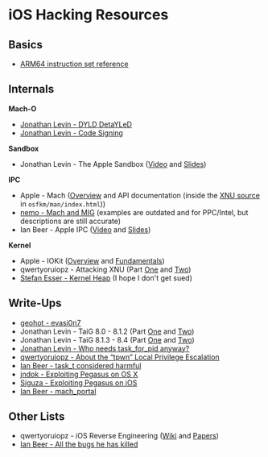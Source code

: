 # iOS Hacking Resources

## Basics

* [ARM64 instruction set reference](https://www.element14.com/community/servlet/JiveServlet/previewBody/41836-102-1-229511/ARM.Reference_Manual.pdf)
<!-- TODO: something about memory regions and access permissions -->
<!-- TODO: something about C++ vtables -->
<!-- TODO: something about symbol stubs -->

## Internals

**Mach-O**

* [Jonathan Levin - DYLD DetaYLeD](http://www.newosxbook.com/articles/DYLD.html) <!-- Aug 2013 -->
* [Jonathan Levin - Code Signing](http://www.newosxbook.com/articles/CodeSigning.pdf) <!-- April 2015 -->

**Sandbox**

* Jonathan Levin - The Apple Sandbox ([Video](https://youtu.be/mG715HcDgO8) and [Slides](http://newosxbook.com/files/HITSB.pdf)) <!-- Sep 2016 -->

**IPC**

* Apple - Mach ([Overview](https://developer.apple.com/library/content/documentation/Darwin/Conceptual/KernelProgramming/Mach/Mach.html) and API documentation (inside the [XNU source](https://opensource.apple.com/tarballs/xnu/) in `osfkm/man/index.html`))
* [nemo - Mach and MIG](https://www.exploit-db.com/papers/13176/) (examples are outdated and for PPC/Intel, but descriptions are still accurate) <!-- 2006 -->
* Ian Beer - Apple IPC ([Video](https://vimeo.com/127859750) and [Slides](https://thecyberwire.com/events/docs/IanBeer_JSS_Slides.pdf)) <!-- May 2015 -->

**Kernel**

* Apple - IOKit ([Overview](https://developer.apple.com/library/content/documentation/Darwin/Conceptual/KernelProgramming/IOKit/IOKit.html#//apple_ref/doc/uid/TP30000905-CH213-SW1) and [Fundamentals](https://developer.apple.com/library/content/documentation/DeviceDrivers/Conceptual/IOKitFundamentals/Introduction/Introduction.html#//apple_ref/doc/uid/TP0000011))
* qwertyoruiopz - Attacking XNU (Part [One](http://blog.qwertyoruiop.com/?p=38) and [Two](http://blog.qwertyoruiop.com/?p=48)) <!-- July 2015 -->
* [Stefan Esser - Kernel Heap](http://gsec.hitb.org/materials/sg2016/D2%20-%20Stefan%20Esser%20-%20iOS%2010%20Kernel%20Heap%20Revisited.pdf) (I hope I don't get sued) <!-- Aug 2016 -->

## Write-Ups

* [geohot - evasi0n7](http://geohot.com/e7writeup.html)
* Jonathan Levin - TaiG 8.0 - 8.1.2 (Part [One](http://www.newosxbook.com/articles/TaiG.html) and [Two](http://www.newosxbook.com/articles/TaiG2.html))
* Jonathan Levin - TaiG 8.1.3 - 8.4 (Part [One](http://www.newosxbook.com/articles/28DaysLater.html) and [Two](http://www.newosxbook.com/articles/HIDeAndSeek.html))
* [Jonathan Levin - Who needs task_for_pid anyway?](http://newosxbook.com/articles/PST2.html)
* [qwertyoruiopz - About the “tpwn” Local Privilege Escalation](http://blog.qwertyoruiop.com/?p=69)
* [Ian Beer - task_t considered harmful](https://googleprojectzero.blogspot.ch/2016/10/taskt-considered-harmful.html)
* [jndok - Exploiting Pegasus on OS X](https://jndok.github.io/2016/10/04/pegasus-writeup/)
* [Siguza - Exploiting Pegasus on iOS](https://siguza.github.io/cl0ver/)
* [Ian Beer - mach_portal](https://bugs.chromium.org/p/project-zero/issues/detail?id=965#c2)

## Other Lists

* qwertyoruiopz - iOS Reverse Engineering ([Wiki](https://github.com/kpwn/iOSRE/tree/master/wiki) and [Papers](https://github.com/kpwn/iOSRE/blob/master/resources/papers/PAPERS.md))
* [Ian Beer - All the bugs he has killed](https://bugs.chromium.org/p/project-zero/issues/list?can=1&q=owner%3Aianbeer)
